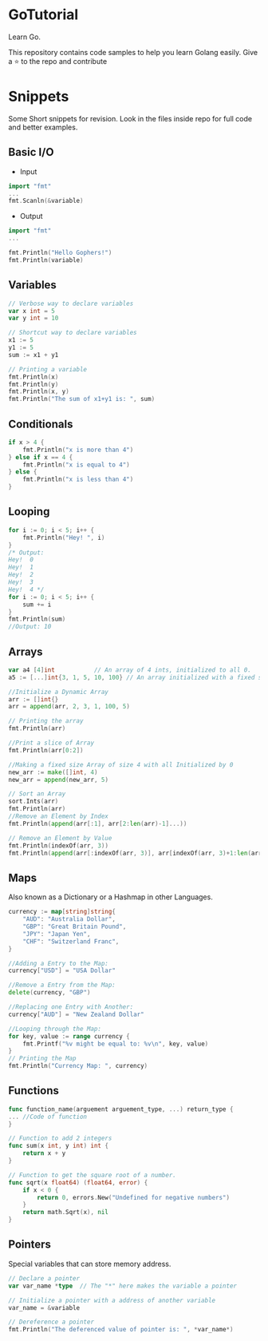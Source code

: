 # GoTutorial
Learn Go. 

This repository contains code samples to help you learn Golang easily.
Give a ⭐️ to the repo and contribute

# Snippets
Some Short snippets for revision. Look in the files inside repo for full code and better examples.
## Basic I/O
- Input
``` go
import "fmt"
...
fmt.Scanln(&variable)
```
- Output
``` go
import "fmt"
...

fmt.Println("Hello Gophers!")
fmt.Println(variable)
```

## Variables
``` go
// Verbose way to declare variables
var x int = 5
var y int = 10

// Shortcut way to declare variables
x1 := 5
y1 := 5
sum := x1 + y1

// Printing a variable
fmt.Println(x)
fmt.Println(y)
fmt.Println(x, y)
fmt.Println("The sum of x1+y1 is: ", sum)
```

## Conditionals
``` go
if x > 4 {
	fmt.Println("x is more than 4")
} else if x == 4 {
	fmt.Println("x is equal to 4")
} else {
    fmt.Println("x is less than 4")
}
```

## Looping
``` go
for i := 0; i < 5; i++ {
	fmt.Println("Hey! ", i)
}
/* Output:
Hey!  0
Hey!  1
Hey!  2
Hey!  3
Hey!  4 */
for i := 0; i < 5; i++ {
	sum += i
}
fmt.Println(sum)
//Output: 10
```

## Arrays
``` go
var a4 [4]int           // An array of 4 ints, initialized to all 0.
a5 := [...]int{3, 1, 5, 10, 100} // An array initialized with a fixed size of five

//Initialize a Dynamic Array
arr := []int{}
arr = append(arr, 2, 3, 1, 100, 5)

// Printing the array
fmt.Println(arr)

//Print a slice of Array
fmt.Println(arr[0:2])

//Making a fixed size Array of size 4 with all Initialized by 0
new_arr := make([]int, 4)
new_arr = append(new_arr, 5)

// Sort an Array
sort.Ints(arr)
fmt.Println(arr)
//Remove an Element by Index
fmt.Println(append(arr[:1], arr[2:len(arr)-1]...))

// Remove an Element by Value
fmt.Println(indexOf(arr, 3))
fmt.Println(append(arr[:indexOf(arr, 3)], arr[indexOf(arr, 3)+1:len(arr)-1]...))
```

## Maps
Also known as a Dictionary or a Hashmap in other Languages.
``` go
currency := map[string]string{
	"AUD": "Australia Dollar",
	"GBP": "Great Britain Pound",
	"JPY": "Japan Yen",
	"CHF": "Switzerland Franc",
}

//Adding a Entry to the Map:
currency["USD"] = "USA Dollar"

//Remove a Entry from the Map:
delete(currency, "GBP")

//Replacing one Entry with Another:
currency["AUD"] = "New Zealand Dollar"

//Looping through the Map:
for key, value := range currency {
	fmt.Printf("%v might be equal to: %v\n", key, value)
}
// Printing the Map
fmt.Println("Currency Map: ", currency)
```

## Functions
``` go
func function_name(arguement arguement_type, ...) return_type {
... //Code of function
}

// Function to add 2 integers
func sum(x int, y int) int {
	return x + y
}

// Function to get the square root of a number.
func sqrt(x float64) (float64, error) {
	if x < 0 {
		return 0, errors.New("Undefined for negative numbers")
	}
	return math.Sqrt(x), nil
}
```

## Pointers
Special variables that can store memory address.
``` go
// Declare a pointer
var var_name *type  // The "*" here makes the variable a pointer

// Initialize a pointer with a address of another variable
var_name = &variable

// Dereference a pointer
fmt.Println("The deferenced value of pointer is: ", *var_name*)
```
